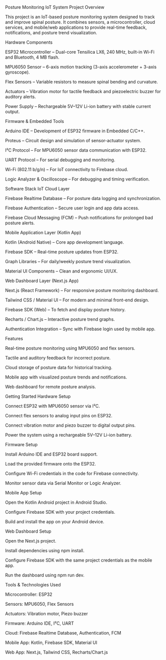 Posture Monitoring IoT System
Project Overview

This project is an IoT-based posture monitoring system designed to track and improve spinal posture. It combines sensors, a microcontroller, cloud services, and mobile/web applications to provide real-time feedback, notifications, and posture trend visualization.

Hardware Components

ESP32 Microcontroller – Dual-core Tensilica LX6, 240 MHz, built-in Wi-Fi and Bluetooth, 4 MB flash.

MPU6050 Sensor – 6-axis motion tracking (3-axis accelerometer + 3-axis gyroscope).

Flex Sensors – Variable resistors to measure spinal bending and curvature.

Actuators – Vibration motor for tactile feedback and piezoelectric buzzer for auditory alerts.

Power Supply – Rechargeable 5V–12V Li-ion battery with stable current output.

Firmware & Embedded Tools

Arduino IDE – Development of ESP32 firmware in Embedded C/C++.

Proteus – Circuit design and simulation of sensor-actuator system.

I²C Protocol – For MPU6050 sensor data communication with ESP32.

UART Protocol – For serial debugging and monitoring.

Wi-Fi (802.11 b/g/n) – For IoT connectivity to Firebase cloud.

Logic Analyzer & Oscilloscope – For debugging and timing verification.

Software Stack
IoT Cloud Layer

Firebase Realtime Database – For posture data logging and synchronization.

Firebase Authentication – Secure user login and app data access.

Firebase Cloud Messaging (FCM) – Push notifications for prolonged bad posture alerts.

Mobile Application Layer (Kotlin App)

Kotlin (Android Native) – Core app development language.

Firebase SDK – Real-time posture updates from ESP32.

Graph Libraries – For daily/weekly posture trend visualization.

Material UI Components – Clean and ergonomic UI/UX.

Web Dashboard Layer (Next.js App)

Next.js (React Framework) – For responsive posture monitoring dashboard.

Tailwind CSS / Material UI – For modern and minimal front-end design.

Firebase SDK (Web) – To fetch and display posture history.

Recharts / Chart.js – Interactive posture trend graphs.

Authentication Integration – Sync with Firebase login used by mobile app.

Features

Real-time posture monitoring using MPU6050 and flex sensors.

Tactile and auditory feedback for incorrect posture.

Cloud storage of posture data for historical tracking.

Mobile app with visualized posture trends and notifications.

Web dashboard for remote posture analysis.

Getting Started
Hardware Setup

Connect ESP32 with MPU6050 sensor via I²C.

Connect flex sensors to analog input pins on ESP32.

Connect vibration motor and piezo buzzer to digital output pins.

Power the system using a rechargeable 5V–12V Li-ion battery.

Firmware Setup

Install Arduino IDE and ESP32 board support.

Load the provided firmware onto the ESP32.

Configure Wi-Fi credentials in the code for Firebase connectivity.

Monitor sensor data via Serial Monitor or Logic Analyzer.

Mobile App Setup

Open the Kotlin Android project in Android Studio.

Configure Firebase SDK with your project credentials.

Build and install the app on your Android device.

Web Dashboard Setup

Open the Next.js project.

Install dependencies using npm install.

Configure Firebase SDK with the same project credentials as the mobile app.

Run the dashboard using npm run dev.

Tools & Technologies Used

Microcontroller: ESP32

Sensors: MPU6050, Flex Sensors

Actuators: Vibration motor, Piezo buzzer

Firmware: Arduino IDE, I²C, UART

Cloud: Firebase Realtime Database, Authentication, FCM

Mobile App: Kotlin, Firebase SDK, Material UI

Web App: Next.js, Tailwind CSS, Recharts/Chart.js
